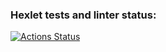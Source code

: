 ### Hexlet tests and linter status:
[![Actions Status](https://github.com/CrazyMegaDanya/python-project-49/actions/workflows/hexlet-check.yml/badge.svg)](https://github.com/CrazyMegaDanya/python-project-49/actions)
